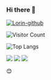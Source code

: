 ### Hi there 👋

[![Lorin-github](https://github-readme-stats.vercel.app/api?username=slowfever-Ding)](https://github.com/anuraghazra/github-readme-stats)

![Visitor Count](https://profile-counter.glitch.me/slowfever-Ding/count.svg)

![Top Langs](https://github-readme-stats.vercel.app/api/top-langs/?username=slowfever-Ding&layout=compact&theme=tokyonight)

<span > <img src="https://img.shields.io/badge/-HTML5-E34F26?style=flat-square&logo=html5&logoColor=white" /> <img src="https://img.shields.io/badge/-CSS3-1572B6?style=flat-square&logo=css3" /> <img src="https://img.shields.io/badge/-JavaScript-oringe?style=flat-square&logo=javascript" /> </span>

:blush:


<!--
**slowfever-Ding/slowfever-Ding** is a ✨ _special_ ✨ repository because its `README.md` (this file) appears on your GitHub profile.

Here are some ideas to get you started:

- 🔭 I’m currently working on ...
- 🌱 I’m currently learning ...
- 👯 I’m looking to collaborate on ...
- 🤔 I’m looking for help with ...
- 💬 Ask me about ...
- 📫 How to reach me: ...
- 😄 Pronouns: ...
- ⚡ Fun fact: ...
-->
